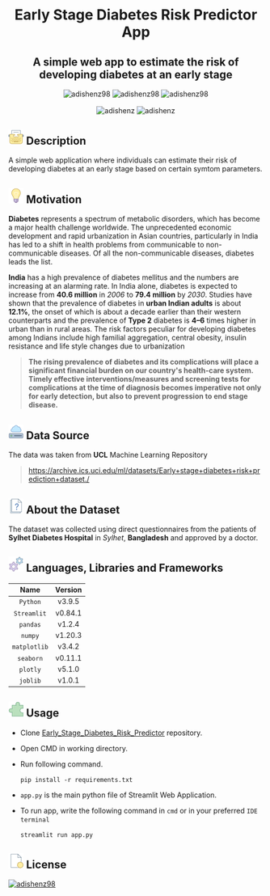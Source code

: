 <h1 align="center">Early Stage Diabetes Risk Predictor App</h1>
<h2 align="center"> A simple web app to estimate the risk of developing diabetes at an early stage </h2>



<p align="center"> 
<img src=https://img.shields.io/static/v1?label=%F0%9F%8C%9F&message=If%20Useful&style=style=flat&color=BC4E99" alt="adishenz98" /> 
<img src="https://badges.frapsoft.com/os/v1/open-source.svg?v=103" alt="adishenz98" />
<img src="https://img.shields.io/badge/License-MIT-yellow.svg" alt="adishenz98"/>
</p>


<p align="center">
<img align="center" src="https://forthebadge.com/images/badges/made-with-python.svg" alt="adishenz" />
<img align="center" src="https://forthebadge.com/images/badges/powered-by-coffee.svg" alt="adishenz" />
</p>

## ![image](images/Description.png) Description

A simple web application where individuals can estimate their risk of developing diabetes at an early stage based on certain symtom parameters.

## ![image](images/motivation.png) Motivation
**Diabetes** represents a spectrum of metabolic disorders, which has become a major health challenge worldwide. The unprecedented economic development and rapid urbanization in Asian countries, particularly in India has led to a shift in health problems from communicable to non-communicable diseases. Of all the non-communicable diseases, diabetes leads the list.

**India** has a high prevalence of diabetes mellitus and the numbers are increasing at an alarming rate. In India alone, diabetes is expected to increase from **40.6 million** in _2006_ to **79.4 million** by _2030_. Studies have shown that the prevalence of diabetes in **urban Indian adults** is about **12.1%**, the onset of which is about a decade earlier than their western counterparts and the prevalence of **Type 2** diabetes is **4–6** times higher in urban than in rural areas. The risk factors peculiar for developing diabetes among Indians include high familial aggregation, central obesity, insulin resistance and life style changes due to urbanization

> **The rising prevalence of diabetes and its complications will place a significant financial burden on our country's health-care system. Timely effective interventions/measures and screening tests for complications at the time of diagnosis becomes imperative not only for early detection, but also to prevent progression to end stage disease.**

## ![image](images/data_source.png) Data Source
The data was taken from **UCL** Machine Learning Repository
> https://archive.ics.uci.edu/ml/datasets/Early+stage+diabetes+risk+prediction+dataset./

## ![image](images/about.png) About the Dataset

The dataset was collected using direct questionnaires from the patients of **Sylhet Diabetes Hospital** in _Sylhet_, **Bangladesh** and approved by a doctor.


## ![image](images/Languages_frameworks.png) Languages, Libraries and Frameworks

| Name             | Version       |
| :---------------:|:-------------:| 
| `Python`         | v3.9.5        | 
| `Streamlit`      | v0.84.1       |   
| `pandas`         | v1.2.4        |
| `numpy`          | v1.20.3       |
| `matplotlib`     | v3.4.2        |
| `seaborn`        | v0.11.1       |
| `plotly`         | v5.1.0        |
| `joblib`         | v1.0.1        |    



## ![image](images/usage.png) Usage

- Clone [Early_Stage_Diabetes_Risk_Predictor](https://github.com/AdiShenz98/Text_to_Handwriting-App) repository.
- Open CMD in working directory.
- Run following command.

  ```
  pip install -r requirements.txt
  ```
- `app.py` is the main python file of Streamlit Web Application.
- To run app, write the following command in `cmd` or in your preferred `IDE terminal`
  ```
  streamlit run app.py
  ```

<!--## ![image](images/preview.png) Preview-->


## ![image](images/license.png) License

<a href="https://opensource.org/licenses/MIT" rel="some text"><img src="https://img.shields.io/badge/License-MIT-yellow" alt="adishenz98" /></a>
